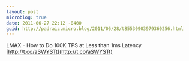 ```yaml
---
layout: post
microblog: true
date: 2011-06-27 22:12 -0400
guid: http://padraic.micro.blog/2011/06/28/t85530903979360256.html
---
```

LMAX - How to Do 100K TPS at Less than 1ms Latency [http://t.co/aSWYSTt](http://t.co/aSWYSTt)
